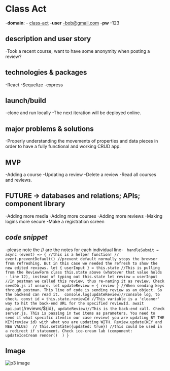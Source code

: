 # Class Act

-**domain**: - 
[class-act](http://classact.surge.sh/)
-**user**
-bob@gmail.com
-**pw**
-123

## description and user story 
-Took a recent course, want to have some anonymity when posting a review?

## technologies & packages
-React
-Sequelize
-express

## launch/build 
-clone and run locally
-The next iteration will be deployed online.

## major problems & solutions
-Properly understanding the movements of properties and data pieces in order to have a fully functional and working CRUD app.

## MVP
-Adding a course
-Updating a review
-Delete a review
-Read all courses and reviews.

## FUTURE -> databases and relations; APIs; component library
-Adding more media
-Adding more courses
-Adding more reviews
-Making logins more secure
-Make a registration screen

## _code snippet_

-please note the // are the notes for each individual line-
`
 handleSubmit = async (event) => { //this is a helper function!
        // event.preventDefault() //prevent default normally stops the browser from refreshing. But in this case we needed the refresh to show the new edited reviews.
        let { userInput } = this.state //This is pulling from the ReviewForm class this.state above (whatever that value holds - line 12), instead of typing out this.state
        let review = userInput //In postman we called this review, thus re-naming it as review. Check seedDb.js if unsure.
        let updateReview = { review } //When sending keys through postman. This line of code is sending review as an object. So the backend can read it. 
        console.log(updateReview)//console log, to check.
        const id = this.state.reviewId //This variable is a 'cleaner' way to hit the back-end URL for the specified reviewId.
        await api.put(`/reviews/${id}`, updateReview)//This is the back-end call. Check server.js. This is passing in two items as parameters. You need to send it what specific item(in our case review) you are updating BY THE KEY(review id) with what you are updating WITH. Review.update(KEY and NEW VALUE) 
        // this.setState({updated: true}) //this could be used in a redirect if statement. Check ice-cream lab (component: updateIceCream render()  )
    }`
    
 ## Image
 ![p3 image](p3_logo.png)
 
